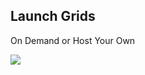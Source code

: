 ## Launch Grids

On Demand or Host Your Own

![](https://s3.amazonaws.com/flood-io-support/Flood_IO_2015-03-30_10-18-49.jpg)
